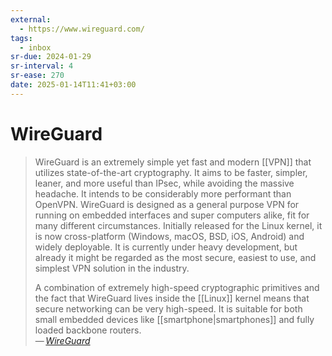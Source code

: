 ```yaml
---
external:
  - https://www.wireguard.com/
tags:
  - inbox
sr-due: 2024-01-29
sr-interval: 4
sr-ease: 270
date: 2025-01-14T11:41+03:00
---
```


# WireGuard

> WireGuard is an extremely simple yet fast and modern [[VPN]] that utilizes
> state-of-the-art cryptography. It aims to be faster, simpler, leaner, and more
> useful than IPsec, while avoiding the massive headache. It intends to be
> considerably more performant than OpenVPN. WireGuard is designed as a general
> purpose VPN for running on embedded interfaces and super computers alike, fit
> for many different circumstances. Initially released for the Linux kernel, it
> is now cross-platform (Windows, macOS, BSD, iOS, Android) and widely
> deployable. It is currently under heavy development, but already it might be
> regarded as the most secure, easiest to use, and simplest VPN solution in the
> industry.
>
> A combination of extremely high-speed cryptographic primitives and the fact
> that WireGuard lives inside the [[Linux]] kernel means that secure networking
> can be very high-speed. It is suitable for both small embedded devices like
> [[smartphone|smartphones]] and fully loaded backbone routers.\
> — <cite>[WireGuard](https://www.wireguard.com/)</cite>
